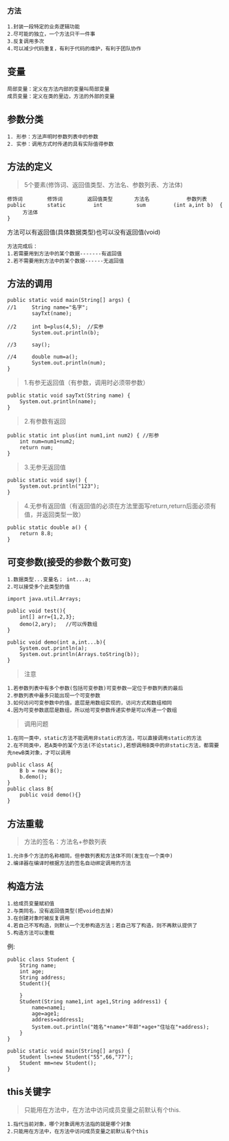 ### 方法
	1.封装一段特定的业务逻辑功能
	2.尽可能的独立，一个方法只干一件事
	3.反复调用多次
	4.可以减少代码重复，有利于代码的维护，有利于团队协作

## 变量
	局部变量：定义在方法内部的变量叫局部变量
	成员变量：定义在类的里边，方法的外部的变量

## 参数分类
	1. 形参：方法声明时参数列表中的参数
	2. 实参：调用方式时传递的具有实际值得参数

## 方法的定义
>5个要素(修饰词、返回值类型、方法名、参数列表、方法体)
	 
	修饰词        修饰词        返回值类型       方法名            参数列表
	public       static         int           sum         (int a,int b)  {
	     方法体
	}

方法可以有返回值(具体数据类型)也可以没有返回值(void)

```
方法完成后：
1.若需要用到方法中的某个数据-------有返回值
2.若不需要用到方法中的某个数据------无返回值
```

## 方法的调用
	public static void main(String[] args) {
	//1		String name="名字";
			sayTxt(name);
		
	//2	    int b=plus(4,5);  //实参
			System.out.println(b);	
		
	//3  	say();
	
	//4     double num=a();
			System.out.println(num);
	}


>1.有参无返回值（有参数，调用时必须带参数）

	public static void sayTxt(String name) {
		System.out.println(name);
	}
	
>2.有参数有返回

	public static int plus(int num1,int num2) { //形参
		int num=num1+num2;
		return num;
	}


>3.无参无返回值

	public static void say() {
		System.out.println("123");
	}

>4.无参有返回值（有返回值的必须在方法里面写return,return后面必须有值，并返回类型一致）

	public static double a() {
		return 8.8;
	}
	
## 可变参数(接受的参数个数可变)
	1.数据类型...变量名； int...a;
	2.可以接受多个此类型的值

```
import java.util.Arrays;

public void test(){
	int[] arr={1,2,3};
	demo(2,ary);   //可以传数组
}

public void demo(int a,int...b){
	System.out.println(a);
	System.out.println(Arrays.toString(b));
}
```

>注意

	1.若参数列表中有多个参数(包括可变参数)可变参数一定位于参数列表的最后
	2.参数列表中最多只能出现一个可变参数
	3.如何访问可变参数中的值，底层是用数组实现的，访问方式和数组相同
	4.因为可变参数底层是数组，所以给可变参数传递实参是可以传递一个数组


>调用问题

	1.在同一类中，static方法不能调用非static的方法，可以直接调用static的方法
	2.在不同类中，若A类中的某个方法(不论static),若想调用B类中的非static方法，都需要先newB类对象，才可以调用

	public class A{
		B b = new B();
		b.demo();
	}
	public class B{
		public void demo(){}
	}

## 方法重载

>方法的签名：方法名+参数列表

	1.允许多个方法的名称相同，但参数列表和方法体不同(发生在一个类中)
	2.编译器在编译时根据方法的签名自动绑定调用的方法

## 构造方法
	1.给成员变量赋初值
	2.与类同名，没有返回值类型(把void也去掉)
	3.在创建对象时被反复调用
	4.若自己不写构造，则默认一个无参构造方法；若自己写了构造，则不再默认提供了
	5.构造方法可以重载

例:
```
public class Student {
	String name;
	int age;
	String address;
	Student(){
		
	}
	Student(String name1,int age1,String address1) {
		name=name1;
		age=age1;
		address=address1;
		System.out.println("姓名"+name+"年龄"+age+"住址在"+address);
	}
}

public static void main(String[] args) {
	Student ls=new Student("55",66,"77");
	Student mm=new Student();
}
```

## this关键字
>只能用在方法中，在方法中访问成员变量之前默认有个this.

	1.指代当前对象，哪个对象调用方法指的就是哪个对象
	2.只能用在方法中，在方法中访问成员变量之前默认有个this
	




